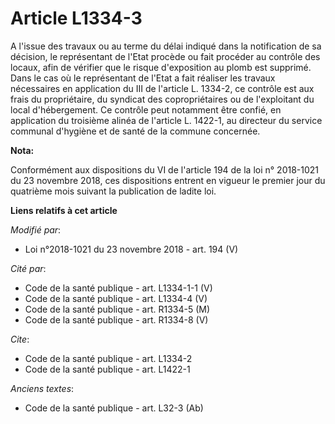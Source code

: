 # Article L1334-3

A l'issue des travaux ou au terme du délai indiqué dans la notification de sa décision, le représentant de l'Etat procède ou
fait procéder au contrôle des locaux, afin de vérifier que le risque d'exposition au plomb est supprimé. Dans le cas où le
représentant de l'Etat a fait réaliser les travaux nécessaires en application du III de l'article L. 1334-2, ce contrôle est
aux frais du propriétaire, du syndicat des copropriétaires ou de l'exploitant du local d'hébergement. Ce contrôle peut
notamment être confié, en application du troisième alinéa de l'article L. 1422-1, au directeur du service communal d'hygiène
et de santé de la commune concernée.

**Nota:**

Conformément aux dispositions du VI de l'article 194 de la loi n° 2018-1021 du 23 novembre 2018, ces dispositions entrent en
vigueur le premier jour du quatrième mois suivant la publication de ladite loi.

**Liens relatifs à cet article**

_Modifié par_:

  - Loi n°2018-1021 du 23 novembre 2018 - art. 194 (V)

_Cité par_:

  - Code de la santé publique - art. L1334-1-1 (V)
  - Code de la santé publique - art. L1334-4 (V)
  - Code de la santé publique - art. R1334-5 (M)
  - Code de la santé publique - art. R1334-8 (V)

_Cite_:

  - Code de la santé publique - art. L1334-2
  - Code de la santé publique - art. L1422-1

_Anciens textes_:

  - Code de la santé publique - art. L32-3 (Ab)
